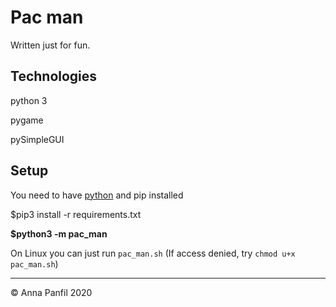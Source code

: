 # Pac man

Written just for fun.

## Technologies
python 3

pygame

pySimpleGUI

## Setup

You need to have [python] and pip installed

$pip3 install -r requirements.txt

**$python3 -m pac_man**

On Linux you can just run `pac_man.sh` (If access denied, try `chmod u+x pac_man.sh`)

---

© Anna Panfil 2020

<!-- links -->
[python]: https://www.python.org/downloads/
